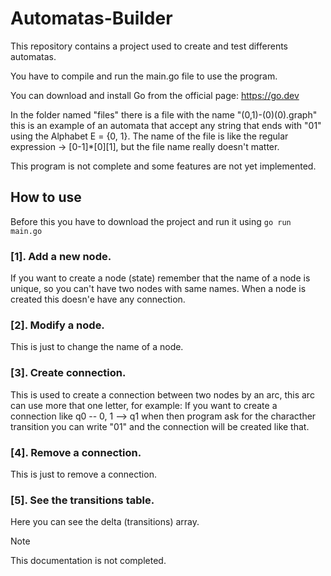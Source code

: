 # Automatas-Builder
This repository contains a project used to create and test differents automatas.

You have to compile and run the main.go file to use the program.

You can download and install Go from the official page: https://go.dev

In the folder named "files" there is a file with the name "(0,1)-(0)(0).graph" this is an example of an automata that
accept any string that ends with "01" using the Alphabet E = {0, 1}. The name of the file is like the regular
expression -> [0-1]*[0][1], but the file name really doesn't matter.

This program is not complete and some features are not yet implemented.

## How to use
Before this you have to download the project and run it using ``` go run main.go ```

### [1]. Add a new node.
If you want to create a node (state) remember that the name of a node is unique, so you can't have two nodes with same names.
When a node is created this doesn'e have any connection.

### [2]. Modify a node.
This is just to change the name of a node.

### [3]. Create connection.
This is used to create a connection between two nodes by an arc, this arc can use more that one letter, for example:
If you want to create a connection like q0 -- 0, 1 --> q1 when then program ask for the characther transition you can write "01" and the connection will be created like that.

### [4]. Remove a connection.
This is just to remove a connection.

### [5]. See the transitions table.
Here you can see the delta (transitions) array.

> [!NOTE]
> This documentation is not completed.
